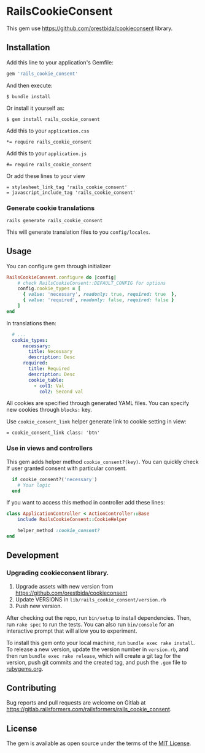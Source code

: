 # RailsCookieConsent

This gem use https://github.com/orestbida/cookieconsent library.

## Installation

Add this line to your application's Gemfile:

```ruby
gem 'rails_cookie_consent'
```

And then execute:

    $ bundle install

Or install it yourself as:

    $ gem install rails_cookie_consent


Add this to your `application.css`

    *= require rails_cookie_consent

Add this to your `application.js`

    #= require rails_cookie_consent

Or add these lines to your view

    = stylesheet_link_tag 'rails_cookie_consent'
    = javascript_include_tag 'rails_cookie_consent'

### Generate cookie translations

    rails generate rails_cookie_consent

This will generate translation files to you `config/locales`.

## Usage

You can configure gem through initializer

```ruby
RailsCookieConsent.configure do |config|
    # check RailsCookieConsent::DEFAULT_CONFIG for options
    config.cookie_types = [
      { value: 'necessary', readonly: true, required: true  },
      { value: 'required', readonly: false, required: false }
    ]
end
```

In translations then:

```yaml
  # ...
  cookie_types:
      necessary:
        title: Necessary
        description: Desc
      required:
        title: Required
        description: Desc
        cookie_table:
          - col1: Val
            col2: Second val

```

All cookies are specified through generated YAML files. You can specify new cookies through `blocks:` key.


Use `cookie_consent_link` helper generate link to cookie setting in view:

    = cookie_consent_link class: 'btn'

### Use in views and controllers

This gem adds helper method `cookie_consent?(key)`. You can quickly check If user granted consent with particular consent.
```ruby
  if cookie_consent?('necessary')
    # Your logic
  end
```

If you want to access this method in controller add these lines:

```ruby
class ApplicationController < ActionController::Base
    include RailsCookieConsent::CookieHelper

    helper_method :cookie_consent?
end
```

## Development

### Upgrading cookieconsent library.
1. Upgrade assets with new version from https://github.com/orestbida/cookieconsent
2. Update VERSIONS in `lib/rails_cookie_consent/version.rb`
3. Push new version.

After checking out the repo, run `bin/setup` to install dependencies. Then, run `rake spec` to run the tests. You can also run `bin/console` for an interactive prompt that will allow you to experiment.

To install this gem onto your local machine, run `bundle exec rake install`. To release a new version, update the version number in `version.rb`, and then run `bundle exec rake release`, which will create a git tag for the version, push git commits and the created tag, and push the `.gem` file to [rubygems.org](https://rubygems.org).

## Contributing

Bug reports and pull requests are welcome on Gitlab at https://gitlab.railsformers.com/railsformers/rails_cookie_consent.

## License

The gem is available as open source under the terms of the [MIT License](https://opensource.org/licenses/MIT).
